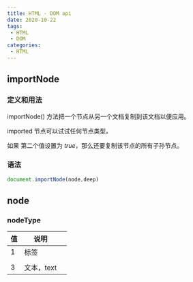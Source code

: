 ```yaml
---
title: HTML - DOM api
date: 2020-10-22
tags:
 - HTML
 - DOM
categories: 
 - HTML
---
```


## importNode

### 定义和用法

importNode() 方法把一个节点从另一个文档复制到该文档以便应用。

imported 节点可以试试任何节点类型。

如果 第二个值设置为 *true*，那么还要复制该节点的所有子孙节点。

### 语法

```js
document.importNode(node,deep)
```

## node

### nodeType

| 值   | 说明       |      |
| ---- | ---------- | ---- |
| 1    | 标签       |      |
|      |            |      |
| 3    | 文本，text |      |

